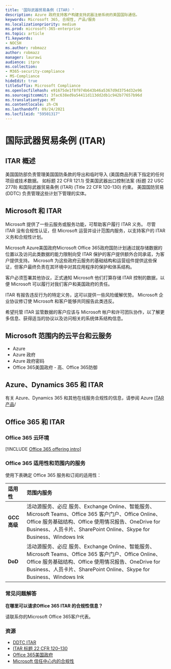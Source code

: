 ```yaml
---
title: '国际武器贸易条例 (ITAR) '
description: Azure 政府支持客户构建支持武器注册系统的美国国际通信。
keywords: Microsoft 365, 合规性, 产品/服务
ms.localizationpriority: medium
ms.prod: microsoft-365-enterprise
ms.topic: article
f1.keywords:
- NOCSH
ms.author: robmazz
author: robmazz
manager: laurawi
audience: itpro
ms.collection:
- M365-security-compliance
- MS-Compliance
hideEdit: true
titleSuffix: Microsoft Compliance
ms.openlocfilehash: e91675de1f8f974b643b46a5367d9d3754d32e96
ms.sourcegitcommit: 3fac638ed9a54411d113dd2db1c942b77657b96d
ms.translationtype: MT
ms.contentlocale: zh-CN
ms.lasthandoff: 09/24/2021
ms.locfileid: "59501317"
---
```

# <a name="international-traffic-in-arms-regulations-itar"></a>国际武器贸易条例 (ITAR) 

## <a name="itar-overview"></a>ITAR 概述

美国国防部负责管理美国国防条款的导出和临时导入 (美国商品列表下指定的任何项目或技术数据。 如标题 22 CFR 121.1) 受美国武器出口控制法案 (标题 22 USC 2778) 和国际武器贸易条例 (ITAR)  (Title 22 CFR 120-130) 约束。 美国国防贸易 (DDTC) 负责管理这些计划下管理的实体。

## <a name="microsoft-and-itar"></a>Microsoft 和 ITAR

Microsoft 提供了一些云服务或服务功能，可帮助客户履行 ITAR 义务。 尽管 ITAR 没有合规性认证，但 Microsoft 运营并设计范围内服务，以支持客户的 ITAR 义务和合规性计划。  
  
Microsoft Azure美国政府Microsoft Office 365政府国防计划通过就存储数据的位置以及访问此类数据的能力限制向受 ITAR 保护的客户提供额外合同承诺，为客户提供支持。 Microsoft 为这些政府云服务的基础结构和运营组件提供这些保证，但客户最终负责在其环境中对其应用程序的保护和体系结构。  
  
客户必须签署其他协议，正式通知 Microsoft 他们打算存储 ITAR 控制的数据，以便 Microsoft 可以履行对我们客户和美国政府的责任。  
  
ITAR 有报告违反行为的特定义务，这可以提供一些风险缓解优势。 Microsoft 企业协议修订使 Microsoft 和客户能够共同报告此类违反。  
  
希望托管 ITAR 监管数据的客户应该与 Microsoft 帐户和许可团队协作，以了解更多信息、获得适当的协议以及访问相关的系统体系结构信息。

## <a name="microsoft-in-scope-cloud-platforms--services"></a>Microsoft 范围内的云平台和云服务

- Azure
- Azure 政府
- Azure 政府密码
- Office 365美国政府 - 高、Office 365防御

## <a name="azure-dynamics-365-and-itar"></a>Azure、Dynamics 365 和 ITAR

有关 Azure、Dynamics 365 和其他在线服务合规性的信息，请参阅 Azure [ITAR 产品](/azure/compliance/offerings/offering-itar)/

## <a name="office-365-and-itar"></a>Office 365 和 ITAR

### <a name="office-365-cloud-environments"></a>Office 365 云环境

[!INCLUDE [Office 365 offering intro](../includes/o365-offering-introduction.md)]

### <a name="office-365-applicability-and-in-scope-services"></a>Office 365 适用性和范围内的服务

使用下表确定 Office 365 服务和订阅的适用性：

| **适用性** | **范围内服务** |
|:------------------|:----------------------|
| **GCC 高级** | 活动源服务、必应 服务、Exchange Online、智能服务、Microsoft Teams、Office 365 客户门户、Office Online、Office 服务基础结构、Office 使用情况报告、OneDrive for Business、人员卡片、SharePoint Online、Skype for Business、Windows Ink |
| **DoD** | 活动源服务、必应 服务、Exchange Online、智能服务、Microsoft Teams、Office 365 客户门户、Office Online、Office 服务基础结构、Office 使用情况报告、OneDrive for Business、人员卡片、SharePoint Online、Skype for Business、Windows Ink |

### <a name="frequently-asked-questions"></a>常见问题解答

**在哪里可以请求Office 365 ITAR 的合规性信息？**

请联系你的Microsoft Office 365客户代表。

### <a name="resources"></a>资源

- [DDTC ITAR](https://www.pmddtc.state.gov/?id=ddtc_kb_article_page&sys_id=24d528fddbfc930044f9ff621f961987)
- [ITAR 标题 22 CFR 120–130](https://aka.ms/itar)
- [Office 365美国政府](https://products.office.com/government/office-365-web-services-for-government)
- [Microsoft 信任中心内的合规性](https://www.microsoft.com/trust-center/compliance/compliance-overview)

